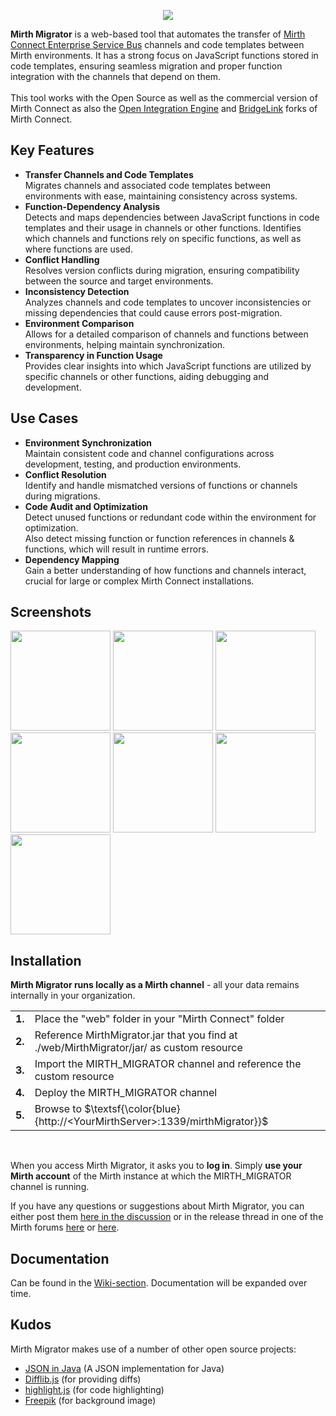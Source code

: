 <p align="center"><img src="https://github.com/user-attachments/assets/7d9cabf1-b4d2-4e32-8b40-3a579f398b72"></p>
<b>Mirth Migrator</b> is a web-based tool that automates the transfer of <a href="https://www.nextgen.com/solutions/interoperability/mirth-integration-engine/mirth-connect-downloads" target="_blank">Mirth Connect Enterprise Service Bus</a> channels and code templates between Mirth environments. It has a strong focus on JavaScript functions stored in code templates, ensuring seamless migration and proper function integration with the channels that depend on them. <br/>
<br/>
This tool works with the Open Source as well as the commercial version of Mirth Connect as also the <a href='https://openintegrationengine.org/' target='_blank'>Open Integration Engine</a> and <a href='https://www.innovarhealthcare.com/bridgelink' target='_blank'>BridgeLink</a> forks of Mirth Connect.

<h2>Key Features</h2>
<ul>
  <li><b>Transfer Channels and Code Templates</b><br/>Migrates channels and associated code templates between environments with ease, maintaining consistency across systems. </li>
  <li><b>Function-Dependency Analysis</b><br/>Detects and maps dependencies between JavaScript functions in code templates and their usage in channels or other functions.
Identifies which channels and functions rely on specific functions, as well as where functions are used. </li>
  <li><b>Conflict Handling</b><br/>Resolves version conflicts during migration, ensuring compatibility between the source and target environments. </li>
  <li><b>Inconsistency Detection</b><br/>Analyzes channels and code templates to uncover inconsistencies or missing dependencies that could cause errors post-migration. </li>
  <li><b>Environment Comparison</b><br/>Allows for a detailed comparison of channels and functions between environments, helping maintain synchronization. </li>
<li><b>Transparency in Function Usage</b><br/>Provides clear insights into which JavaScript functions are utilized by specific channels or other functions, aiding debugging and development.</li>
</ul>

<h2>Use Cases</h2>
  <ul>
  <li><b>Environment Synchronization</b><br/>Maintain consistent code and channel configurations across development, testing, and production environments. </li>
  <li><b>Conflict Resolution</b><br/>Identify and handle mismatched versions of functions or channels during migrations. </li>
  <li><b>Code Audit and Optimization</b><br/>Detect unused functions or redundant code within the environment for optimization.<br/>Also detect missing function or function references in channels & functions, which will result in runtime errors.</li>
  <li><b>Dependency Mapping</b><br/>Gain a better understanding of how functions and channels interact, crucial for large or complex Mirth Connect installations. </li>
  </ul>
  
<h2>Screenshots</h2>
  <kbd><img src="https://github.com/user-attachments/assets/311ad483-482e-4bb7-8264-cdfaa2304076" width="160"></kbd>
  <kbd><img src="https://github.com/user-attachments/assets/54c539d2-c2ac-43dc-9068-6b2f1eccb600" width="160"></kbd>
  <kbd><img src="https://github.com/user-attachments/assets/29218c04-bc2a-4c86-86ae-58763fd8b971" width="160"></kbd>
  <kbd><img src="https://github.com/odoodo/Mirth-Migrator/assets/61003874/582d4991-04b5-4132-805d-48aee2267c80" width="160"></kbd>
  <kbd><img src="https://github.com/odoodo/Mirth-Migrator/assets/61003874/0858502d-2135-4674-bdac-e784ab8fc1af" width="160"></kbd>
  <kbd><img src="https://github.com/odoodo/Mirth-Migrator/assets/61003874/d6752f34-d959-46cf-bbc8-e744b9284a47" width="160"></kbd>
  <kbd><img src="https://github.com/odoodo/Mirth-Migrator/assets/61003874/9ba37e59-896c-4fb0-897c-2f133880d82f" width="160"></kbd>

<h2>Installation</h2>

<b>Mirth Migrator runs locally as a Mirth channel</b> - all your data remains internally in your organization.

<table>
  <tr><td><b>1.</b></td><td>Place the "web" folder in your "Mirth Connect" folder</td></tr>
  <tr><td><b>2.</b></td><td>Reference MirthMigrator.jar that you find at ./web/MirthMigrator/jar/ as custom resource</td></tr>
  <tr><td><b>3.</b></td><td>Import the MIRTH_MIGRATOR channel and reference the custom resource</td></tr>
  <tr><td><b>4.</b></td><td>Deploy the MIRTH_MIGRATOR channel</td></tr>
  <tr><td><b>5.</b></td><td>Browse to $\textsf{\color{blue}{http://&lt;YourMirthServer&gt;:1339/mirthMigrator}}$</td></tr>
</table><br/>

When you access Mirth Migrator, it asks you to <b>log in</b>. Simply <b>use your Mirth account</b> of the Mirth instance at which the MIRTH_MIGRATOR channel is running.

If you have any questions or suggestions about Mirth Migrator, you can either post them <a href='https://github.com/odoodo/Mirth-Migrator/discussions'>here in the discussion</a> or in the release thread in one of the Mirth forums <a href='https://forums.mirthproject.io/forum/mirth-connect/support/185227-release-mirth-migrator'>here</a> or <a href='https://github.com/nextgenhealthcare/connect/discussions/6345'>here</a>.

<h2>Documentation</h2>
Can be found in the <a href="https://github.com/odoodo/Mirth-Migrator/wiki">Wiki-section</a>. Documentation will be expanded over time.

<h2>Kudos</h2>
Mirth Migrator makes use of a number of other open source projects:
<ul>
<li><a href="https://github.com/stleary/JSON-java" target="_blank">JSON in Java</a> (A JSON implementation for Java)</li>
<li><a href="https://github.com/qiao/difflib.js/" target="_blank">Difflib.js</a> (for providing diffs)</li>
<li><a href="https://highlightjs.org/" target="_blank">highlight.js</a> (for code highlighting)</li>
<li><a href="https://www.freepik.com/" target="_blank">Freepik</a> (for background image)</li>
</ul>


